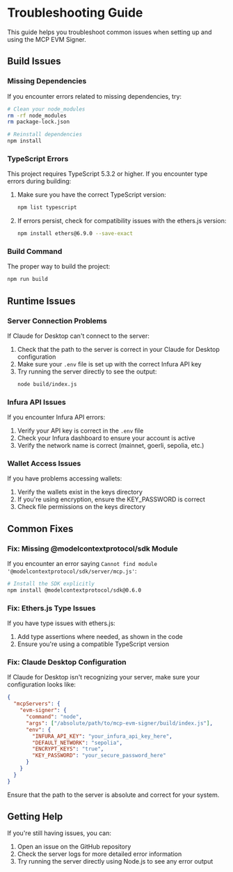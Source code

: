 # Troubleshooting Guide

This guide helps you troubleshoot common issues when setting up and using the MCP EVM Signer.

## Build Issues

### Missing Dependencies

If you encounter errors related to missing dependencies, try:

```bash
# Clean your node_modules
rm -rf node_modules
rm package-lock.json

# Reinstall dependencies
npm install
```

### TypeScript Errors

This project requires TypeScript 5.3.2 or higher. If you encounter type errors during building:

1. Make sure you have the correct TypeScript version:
   ```bash
   npm list typescript
   ```

2. If errors persist, check for compatibility issues with the ethers.js version:
   ```bash
   npm install ethers@6.9.0 --save-exact
   ```

### Build Command

The proper way to build the project:

```bash
npm run build
```

## Runtime Issues

### Server Connection Problems

If Claude for Desktop can't connect to the server:

1. Check that the path to the server is correct in your Claude for Desktop configuration
2. Make sure your `.env` file is set up with the correct Infura API key
3. Try running the server directly to see the output:
   ```bash
   node build/index.js
   ```

### Infura API Issues

If you encounter Infura API errors:

1. Verify your API key is correct in the `.env` file
2. Check your Infura dashboard to ensure your account is active
3. Verify the network name is correct (mainnet, goerli, sepolia, etc.)

### Wallet Access Issues

If you have problems accessing wallets:

1. Verify the wallets exist in the keys directory
2. If you're using encryption, ensure the KEY_PASSWORD is correct
3. Check file permissions on the keys directory

## Common Fixes

### Fix: Missing @modelcontextprotocol/sdk Module

If you encounter an error saying `Cannot find module '@modelcontextprotocol/sdk/server/mcp.js'`:

```bash
# Install the SDK explicitly
npm install @modelcontextprotocol/sdk@0.6.0
```

### Fix: Ethers.js Type Issues

If you have type issues with ethers.js:

1. Add type assertions where needed, as shown in the code
2. Ensure you're using a compatible TypeScript version

### Fix: Claude Desktop Configuration

If Claude for Desktop isn't recognizing your server, make sure your configuration looks like:

```json
{
  "mcpServers": {
    "evm-signer": {
      "command": "node",
      "args": ["/absolute/path/to/mcp-evm-signer/build/index.js"],
      "env": {
        "INFURA_API_KEY": "your_infura_api_key_here",
        "DEFAULT_NETWORK": "sepolia",
        "ENCRYPT_KEYS": "true",
        "KEY_PASSWORD": "your_secure_password_here"
      }
    }
  }
}
```

Ensure that the path to the server is absolute and correct for your system.

## Getting Help

If you're still having issues, you can:

1. Open an issue on the GitHub repository
2. Check the server logs for more detailed error information
3. Try running the server directly using Node.js to see any error output